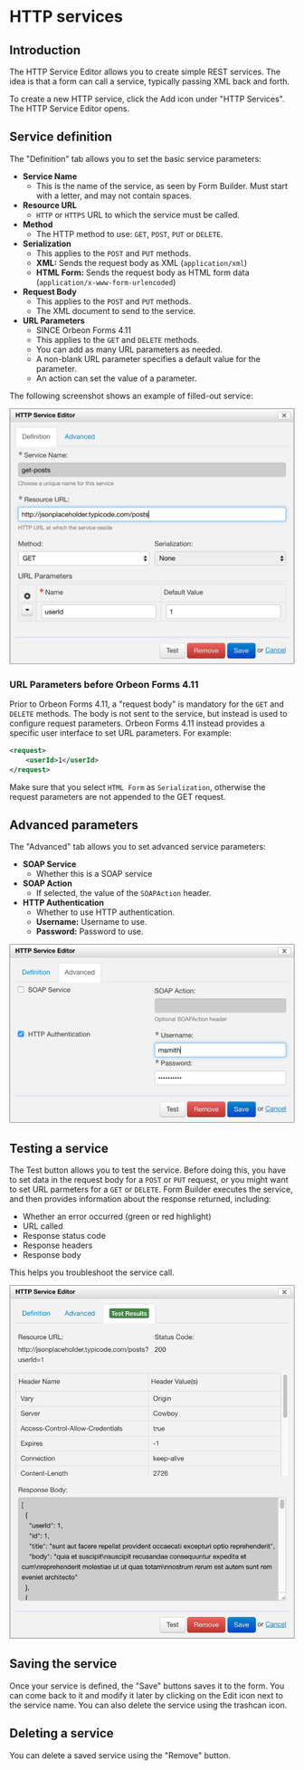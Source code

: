 # HTTP services

<!-- toc -->

## Introduction

The HTTP Service Editor allows you to create simple REST services. The idea is that a form can call a service, typically passing XML back and forth.

To create a new HTTP service, click the Add icon under "HTTP Services". The HTTP Service Editor opens.

## Service definition

The "Definition" tab allows you to set the basic service parameters:

- **Service Name**
    - This is the name of the service, as seen by Form Builder. Must start with a letter, and may not contain spaces.
- **Resource URL**
    - `HTTP` or `HTTPS` URL to which the service must be called.
- **Method**
    - The HTTP method to use: `GET`, `POST`, `PUT` or `DELETE`.
- **Serialization**
    - This applies to the `POST` and `PUT` methods.
    - **XML:** Sends the request body as XML (`application/xml`)
    - **HTML Form:** Sends the request body as HTML form data (`application/x-www-form-urlencoded`)
- **Request Body**
    - This applies to the `POST` and `PUT` methods.
    - The XML document to send to the service.
- **URL Parameters**
    - SINCE Orbeon Forms 4.11
    - This applies to the `GET` and `DELETE` methods.
    - You can add as many URL parameters as needed.
    - A non-blank URL parameter specifies a default value for the parameter.
    - An action can set the value of a parameter.

The following screenshot shows an example of filled-out service:

![Service Definition](images/service-definition.png)

### URL Parameters before Orbeon Forms 4.11
Prior to Orbeon Forms 4.11, a "request body" is mandatory for the `GET` and `DELETE` methods. The body is not sent to the service, but instead is used to configure request parameters. Orbeon Forms 4.11 instead provides a specific user interface to set URL parameters. For example:

```xml
<request>
    <userId>1</userId>
</request>
```

Make sure that you select `HTML Form` as `Serialization`, otherwise the request parameters are not appended to the GET request.

## Advanced parameters

The "Advanced" tab allows you to set advanced service parameters:

- **SOAP Service**
    - Whether this is a SOAP service
- **SOAP Action**
    - If selected, the value of the `SOAPAction` header.
- **HTTP Authentication**
    - Whether to use HTTP authentication.
    - **Username:** Username to use.
    - **Password:** Password to use.

![Advanced parameters](images/service-advanced.png)

## Testing a service

The Test button allows you to test the service. Before doing this, you have to set data in the request body for a `POST` or `PUT` request, or you might want to set URL parmeters for a `GET` or `DELETE`. Form Builder executes the service, and then provides information about the response returned, including:

- Whether an error occurred (green or red highlight)
- URL called
- Response status code
- Response headers
- Response body

This helps you troubleshoot the service call.

![Testing a service](images/service-test.png)

## Saving the service

Once your service is defined, the "Save" buttons saves it to the form. You can come back to it and modify it later by clicking on the Edit icon next to the service name. You can also delete the service using the trashcan icon.

## Deleting a service

You can delete a saved service using the "Remove" button.
